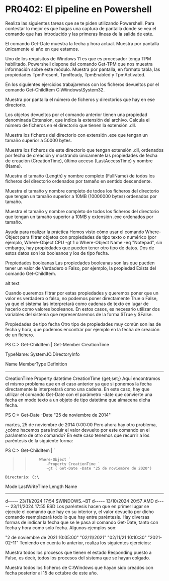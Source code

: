 # PR0402: El pipeline en Powershell
Realiza las siguientes tareas que se te piden utilizando Powershell. Para contestar lo mejor es que hagas una captura de pantalla donde se vea el comando que has introducido y las primeras líneas de la salida de este.

El comando Get-Date muestra la fecha y hora actual. Muestra por pantalla únicamente el año en que estamos.

Uno de los requisitos de Windows 11 es que es procesador tenga TPM habilitado. Powershell dispone del comando Get-TPM que nos muestra información sobre este módulo. Muestra por pantalla, en formato tabla, las propiedades TpmPresent, TpmReady, TpmEnabled y TpmActivated.

En los siguientes ejercicios trabajaremos con los ficheros devueltos por el comando Get-ChildItem C:\Windows\System32.

Muestra por pantalla el número de ficheros y directorios que hay en ese directorio.

Los objetos devueltos por el comando anterior tienen una propiedad denominada Extension, que indica la extensión del archivo. Calcula el número de ficheros en el directorio que tienen la extensión .dll.

Muestra los ficheros del directorio con extensión .exe que tengan un tamaño superior a 50000 bytes.

Muestra los ficheros de este directorio que tengan extensión .dll, ordenados por fecha de creación y mostrando únicamente las propiedades de fecha de creación (CreationTime), último acceso (LastAccessTime) y nombre (Name).

Muestra el tamaño (Length) y nombre completo (FullName) de todos los ficheros del directorio ordenados por tamaño en sentido descendente.

Muestra el tamaño y nombre completo de todos los ficheros del directorio que tengan un tamaño superior a 10MB (10000000 bytes) ordenados por tamaño.

Muestra el tamaño y nombre completo de todos los ficheros del directorio que tengan un tamaño superior a 10MB y extensión .exe ordenados por tamaño.

Ayuda para realizar la práctica
Hemos visto cómo usar el comando Where-Object para filtrar objetos con propiedades de tipo texto o numérico (por ejemplo, Where-Object CPU -gt 1 o Where-Object Name -eq "Notepad", sin embargo, hay propiedades que pueden tener otro tipo de datos. Dos de estos datos son los booleanos y los de tipo fecha.

Propiedades booleanas
Las propiedades booleanas son las que pueden tener un valor de Verdadero o Falso, por ejemplo, la propiedad Exists del comando Get-ChildItem.

alt text

Cuando queremos filtrar por estas propiedades y queremos poner que un valor es verdadero o falso, no podemos poner directamente True o False, ya que el sistema las interpretará como cadenas de texto en lugar de hacerlo como valores booleanos. En estos casos, es necesario utilizar dos variables del sistema que representaremos de la forma $True y $False.

Propiedades de tipo fecha
Otro tipo de propiedades muy común son las de fecha y hora, que podemos encontrar por ejemplo en la fecha de creación de un fichero.

PS C:\> Get-ChildItem | Get-Member CreationTime


   TypeName: System.IO.DirectoryInfo

Name         MemberType Definition
----         ---------- ----------
CreationTime Property   datetime CreationTime {get;set;}
Aquí encontramos el mismo problema que en el caso anterior ya que si ponemos la fecha directamente la interpretará como una cadena. En este caso, hay que utilizar el comando Get-Date con el parámetro -date que convierte una fecha en modo texto a un objeto de tipo datetime que almacena dicha fecha.

PS C:\> Get-Date -Date "25 de noviembre de 2014"

martes, 25 de noviembre de 2014 0:00:00
Pero ahora hay otro problema, ¿cómo hacemos para incluir el valor devuelto por este comando en el parámetro de otro comando? En este caso tenemos que recurrir a los paréntesis de la siguiente forma:

PS C:\> Get-ChildItem | `
>>         Where-Object `
>>            -Property CreationTime `
>>            -gt ( Get-Date -Date "25 de noviembre de 2020")

    Directorio: C:\

Mode                 LastWriteTime         Length Name
----                 -------------         ------ ----
d-----        23/11/2024     17:54                $WINDOWS.~BT
d-----        13/10/2024     20:57                AMD
d-----        23/11/2024     17:55                ESD
Los paréntesis hacen que en primer lugar se ejecute el comando que hay en su interior y, el valor devuelto por dicho comando reemplazará todo lo que hay entre paréntesis. Hay diversas formas de indicar la fecha que se le pasa al comando Get-Date, tanto con fecha y hora como solo fecha. Algunos ejemplos son:

"2 de noviembre de 2021 10:05:00"
"02/11/2021"
"02/11/21 10:10:30"
"2021-02-11"
Teniendo en cuenta lo anterior, realiza los siguientes ejercicios:

Muestra todos los procesos que tienen el estado Responding puesto a False, es decir, todos los procesos del sistema que se hayan colgado.

Muestra todos los ficheros de C:\Windows que hayan sido creados con fecha posterior al 15 de octubre de este año.